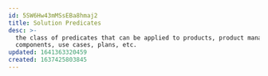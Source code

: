 ```yaml
---
id: 5SW6Hw43mMSsEBa8hmaj2
title: Solution Predicates
desc: >-
  the class of predicates that can be applied to products, product management,
  components, use cases, plans, etc.
updated: 1641363320459
created: 1637425803845
---
```



